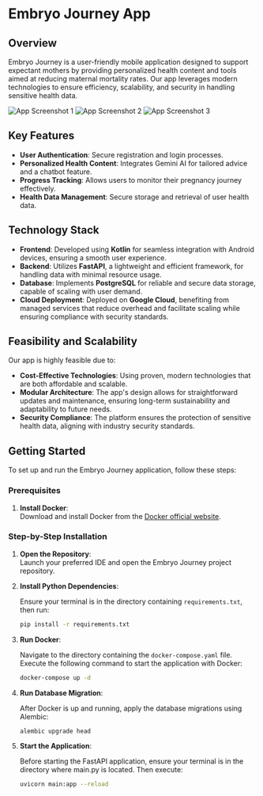 # Embryo Journey App

## Overview

Embryo Journey is a user-friendly mobile application designed to support expectant mothers by providing personalized health content and tools aimed at reducing maternal mortality rates. Our app leverages modern technologies to ensure efficiency, scalability, and security in handling sensitive health data.

![App Screenshot 1](IMG_6402.png)
![App Screenshot 2](IMG_6403.png)
![App Screenshot 3](IMG_6404.png)

## Key Features

- **User Authentication**: Secure registration and login processes.
- **Personalized Health Content**: Integrates Gemini AI for tailored advice and a chatbot feature.
- **Progress Tracking**: Allows users to monitor their pregnancy journey effectively.
- **Health Data Management**: Secure storage and retrieval of user health data.

## Technology Stack

- **Frontend**: Developed using **Kotlin** for seamless integration with Android devices, ensuring a smooth user experience.
- **Backend**: Utilizes **FastAPI**, a lightweight and efficient framework, for handling data with minimal resource usage.
- **Database**: Implements **PostgreSQL** for reliable and secure data storage, capable of scaling with user demand.
- **Cloud Deployment**: Deployed on **Google Cloud**, benefiting from managed services that reduce overhead and facilitate scaling while ensuring compliance with security standards.

## Feasibility and Scalability

Our app is highly feasible due to:

- **Cost-Effective Technologies**: Using proven, modern technologies that are both affordable and scalable.
- **Modular Architecture**: The app's design allows for straightforward updates and maintenance, ensuring long-term sustainability and adaptability to future needs.
- **Security Compliance**: The platform ensures the protection of sensitive health data, aligning with industry security standards.

## Getting Started

To set up and run the Embryo Journey application, follow these steps:

### Prerequisites

1. **Install Docker**:  
   Download and install Docker from the [Docker official website](https://www.docker.com/products/docker-desktop).

### Step-by-Step Installation

1. **Open the Repository**:  
   Launch your preferred IDE and open the Embryo Journey project repository.



2. **Install Python Dependencies**:  

   Ensure your terminal is in the directory containing `requirements.txt`, then run:
   ```bash
   pip install -r requirements.txt
   
4. **Run Docker**:

   Navigate to the directory containing the `docker-compose.yaml` file. Execute the following command to start the application with Docker:
    ```bash
    docker-compose up -d

6. **Run Database Migration**:

   After Docker is up and running, apply the database migrations using Alembic:
    ```bash
    alembic upgrade head

8. **Start the Application**:

   Before starting the FastAPI application, ensure your terminal is in the directory where main.py is located. Then execute:
    ```bash
    uvicorn main:app --reload



